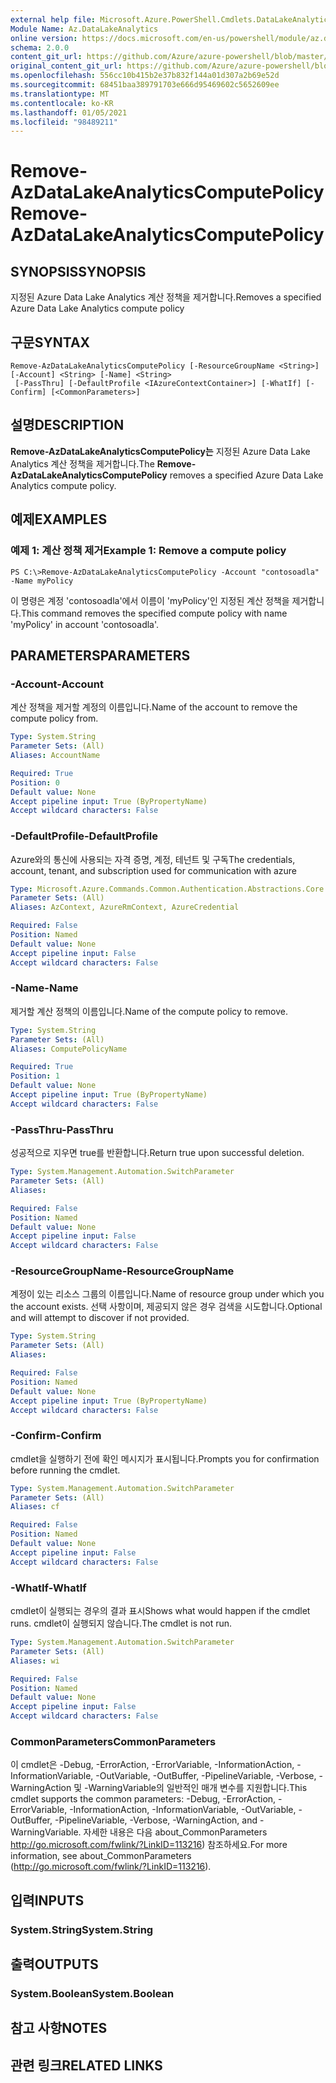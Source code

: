 ```yaml
---
external help file: Microsoft.Azure.PowerShell.Cmdlets.DataLakeAnalytics.dll-Help.xml
Module Name: Az.DataLakeAnalytics
online version: https://docs.microsoft.com/en-us/powershell/module/az.datalakeanalytics/remove-azdatalakeanalyticscomputepolicy
schema: 2.0.0
content_git_url: https://github.com/Azure/azure-powershell/blob/master/src/DataLakeAnalytics/DataLakeAnalytics/help/Remove-AzDataLakeAnalyticsComputePolicy.md
original_content_git_url: https://github.com/Azure/azure-powershell/blob/master/src/DataLakeAnalytics/DataLakeAnalytics/help/Remove-AzDataLakeAnalyticsComputePolicy.md
ms.openlocfilehash: 556cc10b415b2e37b832f144a01d307a2b69e52d
ms.sourcegitcommit: 68451baa389791703e666d95469602c5652609ee
ms.translationtype: MT
ms.contentlocale: ko-KR
ms.lasthandoff: 01/05/2021
ms.locfileid: "98489211"
---
```

# <span data-ttu-id="33739-101">Remove-AzDataLakeAnalyticsComputePolicy</span><span class="sxs-lookup"><span data-stu-id="33739-101">Remove-AzDataLakeAnalyticsComputePolicy</span></span>

## <span data-ttu-id="33739-102">SYNOPSIS</span><span class="sxs-lookup"><span data-stu-id="33739-102">SYNOPSIS</span></span>
<span data-ttu-id="33739-103">지정된 Azure Data Lake Analytics 계산 정책을 제거합니다.</span><span class="sxs-lookup"><span data-stu-id="33739-103">Removes a specified Azure Data Lake Analytics compute policy</span></span>

## <span data-ttu-id="33739-104">구문</span><span class="sxs-lookup"><span data-stu-id="33739-104">SYNTAX</span></span>

```
Remove-AzDataLakeAnalyticsComputePolicy [-ResourceGroupName <String>] [-Account] <String> [-Name] <String>
 [-PassThru] [-DefaultProfile <IAzureContextContainer>] [-WhatIf] [-Confirm] [<CommonParameters>]
```

## <span data-ttu-id="33739-105">설명</span><span class="sxs-lookup"><span data-stu-id="33739-105">DESCRIPTION</span></span>
<span data-ttu-id="33739-106">**Remove-AzDataLakeAnalyticsComputePolicy는** 지정된 Azure Data Lake Analytics 계산 정책을 제거합니다.</span><span class="sxs-lookup"><span data-stu-id="33739-106">The **Remove-AzDataLakeAnalyticsComputePolicy** removes a specified Azure Data Lake Analytics compute policy.</span></span>

## <span data-ttu-id="33739-107">예제</span><span class="sxs-lookup"><span data-stu-id="33739-107">EXAMPLES</span></span>

### <span data-ttu-id="33739-108">예제 1: 계산 정책 제거</span><span class="sxs-lookup"><span data-stu-id="33739-108">Example 1: Remove a compute policy</span></span>
```
PS C:\>Remove-AzDataLakeAnalyticsComputePolicy -Account "contosoadla" -Name myPolicy
```

<span data-ttu-id="33739-109">이 명령은 계정 'contosoadla'에서 이름이 'myPolicy'인 지정된 계산 정책을 제거합니다.</span><span class="sxs-lookup"><span data-stu-id="33739-109">This command removes the specified compute policy with name 'myPolicy' in account 'contosoadla'.</span></span>

## <span data-ttu-id="33739-110">PARAMETERS</span><span class="sxs-lookup"><span data-stu-id="33739-110">PARAMETERS</span></span>

### <span data-ttu-id="33739-111">-Account</span><span class="sxs-lookup"><span data-stu-id="33739-111">-Account</span></span>
<span data-ttu-id="33739-112">계산 정책을 제거할 계정의 이름입니다.</span><span class="sxs-lookup"><span data-stu-id="33739-112">Name of the account to remove the compute policy from.</span></span>

```yaml
Type: System.String
Parameter Sets: (All)
Aliases: AccountName

Required: True
Position: 0
Default value: None
Accept pipeline input: True (ByPropertyName)
Accept wildcard characters: False
```

### <span data-ttu-id="33739-113">-DefaultProfile</span><span class="sxs-lookup"><span data-stu-id="33739-113">-DefaultProfile</span></span>
<span data-ttu-id="33739-114">Azure와의 통신에 사용되는 자격 증명, 계정, 테넌트 및 구독</span><span class="sxs-lookup"><span data-stu-id="33739-114">The credentials, account, tenant, and subscription used for communication with azure</span></span>

```yaml
Type: Microsoft.Azure.Commands.Common.Authentication.Abstractions.Core.IAzureContextContainer
Parameter Sets: (All)
Aliases: AzContext, AzureRmContext, AzureCredential

Required: False
Position: Named
Default value: None
Accept pipeline input: False
Accept wildcard characters: False
```

### <span data-ttu-id="33739-115">-Name</span><span class="sxs-lookup"><span data-stu-id="33739-115">-Name</span></span>
<span data-ttu-id="33739-116">제거할 계산 정책의 이름입니다.</span><span class="sxs-lookup"><span data-stu-id="33739-116">Name of the compute policy to remove.</span></span>

```yaml
Type: System.String
Parameter Sets: (All)
Aliases: ComputePolicyName

Required: True
Position: 1
Default value: None
Accept pipeline input: True (ByPropertyName)
Accept wildcard characters: False
```

### <span data-ttu-id="33739-117">-PassThru</span><span class="sxs-lookup"><span data-stu-id="33739-117">-PassThru</span></span>
<span data-ttu-id="33739-118">성공적으로 지우면 true를 반환합니다.</span><span class="sxs-lookup"><span data-stu-id="33739-118">Return true upon successful deletion.</span></span>

```yaml
Type: System.Management.Automation.SwitchParameter
Parameter Sets: (All)
Aliases:

Required: False
Position: Named
Default value: None
Accept pipeline input: False
Accept wildcard characters: False
```

### <span data-ttu-id="33739-119">-ResourceGroupName</span><span class="sxs-lookup"><span data-stu-id="33739-119">-ResourceGroupName</span></span>
<span data-ttu-id="33739-120">계정이 있는 리소스 그룹의 이름입니다.</span><span class="sxs-lookup"><span data-stu-id="33739-120">Name of resource group under which you the account exists.</span></span>
<span data-ttu-id="33739-121">선택 사항이며, 제공되지 않은 경우 검색을 시도합니다.</span><span class="sxs-lookup"><span data-stu-id="33739-121">Optional and will attempt to discover if not provided.</span></span>

```yaml
Type: System.String
Parameter Sets: (All)
Aliases:

Required: False
Position: Named
Default value: None
Accept pipeline input: True (ByPropertyName)
Accept wildcard characters: False
```

### <span data-ttu-id="33739-122">-Confirm</span><span class="sxs-lookup"><span data-stu-id="33739-122">-Confirm</span></span>
<span data-ttu-id="33739-123">cmdlet을 실행하기 전에 확인 메시지가 표시됩니다.</span><span class="sxs-lookup"><span data-stu-id="33739-123">Prompts you for confirmation before running the cmdlet.</span></span>

```yaml
Type: System.Management.Automation.SwitchParameter
Parameter Sets: (All)
Aliases: cf

Required: False
Position: Named
Default value: None
Accept pipeline input: False
Accept wildcard characters: False
```

### <span data-ttu-id="33739-124">-WhatIf</span><span class="sxs-lookup"><span data-stu-id="33739-124">-WhatIf</span></span>
<span data-ttu-id="33739-125">cmdlet이 실행되는 경우의 결과 표시</span><span class="sxs-lookup"><span data-stu-id="33739-125">Shows what would happen if the cmdlet runs.</span></span>
<span data-ttu-id="33739-126">cmdlet이 실행되지 않습니다.</span><span class="sxs-lookup"><span data-stu-id="33739-126">The cmdlet is not run.</span></span>

```yaml
Type: System.Management.Automation.SwitchParameter
Parameter Sets: (All)
Aliases: wi

Required: False
Position: Named
Default value: None
Accept pipeline input: False
Accept wildcard characters: False
```

### <span data-ttu-id="33739-127">CommonParameters</span><span class="sxs-lookup"><span data-stu-id="33739-127">CommonParameters</span></span>
<span data-ttu-id="33739-128">이 cmdlet은 -Debug, -ErrorAction, -ErrorVariable, -InformationAction, -InformationVariable, -OutVariable, -OutBuffer, -PipelineVariable, -Verbose, -WarningAction 및 -WarningVariable의 일반적인 매개 변수를 지원합니다.</span><span class="sxs-lookup"><span data-stu-id="33739-128">This cmdlet supports the common parameters: -Debug, -ErrorAction, -ErrorVariable, -InformationAction, -InformationVariable, -OutVariable, -OutBuffer, -PipelineVariable, -Verbose, -WarningAction, and -WarningVariable.</span></span> <span data-ttu-id="33739-129">자세한 내용은 다음 about_CommonParameters http://go.microsoft.com/fwlink/?LinkID=113216) 참조하세요.</span><span class="sxs-lookup"><span data-stu-id="33739-129">For more information, see about_CommonParameters (http://go.microsoft.com/fwlink/?LinkID=113216).</span></span>

## <span data-ttu-id="33739-130">입력</span><span class="sxs-lookup"><span data-stu-id="33739-130">INPUTS</span></span>

### <span data-ttu-id="33739-131">System.String</span><span class="sxs-lookup"><span data-stu-id="33739-131">System.String</span></span>

## <span data-ttu-id="33739-132">출력</span><span class="sxs-lookup"><span data-stu-id="33739-132">OUTPUTS</span></span>

### <span data-ttu-id="33739-133">System.Boolean</span><span class="sxs-lookup"><span data-stu-id="33739-133">System.Boolean</span></span>

## <span data-ttu-id="33739-134">참고 사항</span><span class="sxs-lookup"><span data-stu-id="33739-134">NOTES</span></span>

## <span data-ttu-id="33739-135">관련 링크</span><span class="sxs-lookup"><span data-stu-id="33739-135">RELATED LINKS</span></span>
